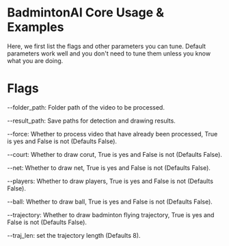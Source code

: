 # BadmintonAI Core Usage & Examples
Here, we first list the flags and other parameters you can tune. Default parameters work well and you don't need to tune them unless you know what you are doing.

# Flags 

--folder_path: Folder path of the video to be processed. 

--result_path: Save paths for detection and drawing results. 

--force: Whether to process video that have already been processed, True is yes and False is not (Defaults False). 

--court: Whether to draw corut, True is yes and False is not (Defaults False).  

--net: Whether to draw net, True is yes and False is not (Defaults False).  

--players: Whether to draw players, True is yes and False is not (Defaults False).  

--ball: Whether to draw ball, True is yes and False is not (Defaults False).  

--trajectory: Whether to draw badminton flying trajectory, True is yes and False is not (Defaults False). 

--traj_len: set the trajectory length (Defaults 8). 